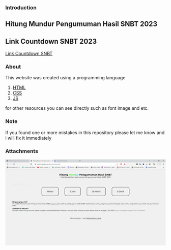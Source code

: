 ### Introduction
<h2>Hitung Mundur Pengumuman Hasil SNBT 2023</h2>

## Link Countdown SNBT 2023
[Link Countdown SNBT](https://n0obcodingers.my.id/countdownsnbt/)

### About
This website was created using a programming language
1. [HTML](https://www.w3schools.com/html/)
2. [CSS](https://www.w3schools.com/css/)
3. [JS](https://www.w3schools.com/js/)

for other resources you can see directly such as font image and etc.

### Note
If you found one or more mistakes in this repository please let me know and i will fix it immediately

### Attachments
![](https://raw.githubusercontent.com/N0obCodingers/hitungmundur-pengumuman-snbt/master/attachments/screenshoot.jpg)
